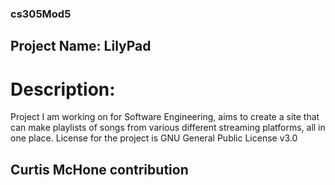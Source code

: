 ### cs305Mod5
## Project Name: LilyPad

# Description:
Project I am working on for Software Engineering, aims to create a site that can make playlists of songs from various different streaming platforms,
all in one place. License for the project is GNU General Public License v3.0


## Curtis McHone contribution
